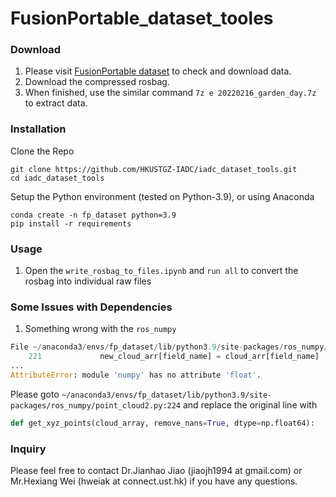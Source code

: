 # FusionPortable_dataset_tooles

### Download
1. Please visit [FusionPortable dataset](https://fusionportable.github.io/dataset/fusionportable) to check and download data.
2. Download the compressed rosbag.
3. When finished, use the similar command ```7z e 20220216_garden_day.7z``` to extract data.

<!-- ### Notice 20230928
Please add this line in ```/etc/hosts```: ```143.89.6.5 www.ram-lab.com filebrowser.ram-lab.com``` to visit the dataset page. -->

### Installation
Clone the Repo
```
git clone https://github.com/HKUSTGZ-IADC/iadc_dataset_tools.git
cd iadc_dataset_tools
```
Setup the Python environment (tested on Python-3.9), or using Anaconda
```
conda create -n fp_dataset python=3.9
pip install -r requirements
```

### Usage
1. Open the ```write_rosbag_to_files.ipynb``` and ```run all``` to convert the rosbag into individual raw files


### Some Issues with Dependencies
1. Something wrong with the ```ros_numpy```
```python
File ~/anaconda3/envs/fp_dataset/lib/python3.9/site-packages/ros_numpy/point_cloud2.py:224
    221             new_cloud_arr[field_name] = cloud_arr[field_name]
...
AttributeError: module 'numpy' has no attribute 'float'.
```
Please goto ```~/anaconda3/envs/fp_dataset/lib/python3.9/site-packages/ros_numpy/point_cloud2.py:224``` and replace the original line with
```python
def get_xyz_points(cloud_array, remove_nans=True, dtype=np.float64):
```

### Inquiry
Please feel free to contact Dr.Jianhao Jiao (jiaojh1994 at gmail.com) or Mr.Hexiang Wei (hweiak at connect.ust.hk) if you have any questions.
